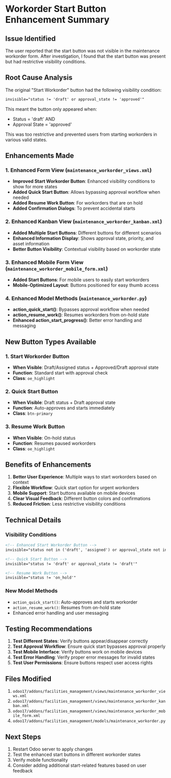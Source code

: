 # Workorder Start Button Enhancement Summary

## Issue Identified
The user reported that the start button was not visible in the maintenance workorder form. After investigation, I found that the start button was present but had restrictive visibility conditions.

## Root Cause Analysis
The original "Start Workorder" button had the following visibility condition:
```xml
invisible="status != 'draft' or approval_state != 'approved'"
```

This meant the button only appeared when:
- Status = 'draft' AND
- Approval State = 'approved'

This was too restrictive and prevented users from starting workorders in various valid states.

## Enhancements Made

### 1. Enhanced Form View (`maintenance_workorder_views.xml`)
- **Improved Start Workorder Button**: Enhanced visibility conditions to show for more states
- **Added Quick Start Button**: Allows bypassing approval workflow when needed
- **Added Resume Work Button**: For workorders that are on hold
- **Added Confirmation Dialogs**: To prevent accidental starts

### 2. Enhanced Kanban View (`maintenance_workorder_kanban.xml`)
- **Added Multiple Start Buttons**: Different buttons for different scenarios
- **Enhanced Information Display**: Shows approval state, priority, and asset information
- **Better Button Visibility**: Contextual visibility based on workorder state

### 3. Enhanced Mobile Form View (`maintenance_workorder_mobile_form.xml`)
- **Added Start Buttons**: For mobile users to easily start workorders
- **Mobile-Optimized Layout**: Buttons positioned for easy thumb access

### 4. Enhanced Model Methods (`maintenance_workorder.py`)
- **action_quick_start()**: Bypasses approval workflow when needed
- **action_resume_work()**: Resumes workorders from on-hold state
- **Enhanced action_start_progress()**: Better error handling and messaging

## New Button Types Available

### 1. Start Workorder Button
- **When Visible**: Draft/Assigned status + Approved/Draft approval state
- **Function**: Standard start with approval check
- **Class**: `oe_highlight`

### 2. Quick Start Button
- **When Visible**: Draft status + Draft approval state
- **Function**: Auto-approves and starts immediately
- **Class**: `btn-primary`

### 3. Resume Work Button
- **When Visible**: On-hold status
- **Function**: Resumes paused workorders
- **Class**: `oe_highlight`

## Benefits of Enhancements

1. **Better User Experience**: Multiple ways to start workorders based on context
2. **Flexible Workflow**: Quick start option for urgent workorders
3. **Mobile Support**: Start buttons available on mobile devices
4. **Clear Visual Feedback**: Different button colors and confirmations
5. **Reduced Friction**: Less restrictive visibility conditions

## Technical Details

### Visibility Conditions
```xml
<!-- Enhanced Start Workorder Button -->
invisible="status not in ('draft', 'assigned') or approval_state not in ('approved', 'draft')"

<!-- Quick Start Button -->
invisible="status != 'draft' or approval_state != 'draft'"

<!-- Resume Work Button -->
invisible="status != 'on_hold'"
```

### New Model Methods
- `action_quick_start()`: Auto-approves and starts workorder
- `action_resume_work()`: Resumes from on-hold state
- Enhanced error handling and user messaging

## Testing Recommendations

1. **Test Different States**: Verify buttons appear/disappear correctly
2. **Test Approval Workflow**: Ensure quick start bypasses approval properly
3. **Test Mobile Interface**: Verify buttons work on mobile devices
4. **Test Error Handling**: Verify proper error messages for invalid states
5. **Test User Permissions**: Ensure buttons respect user access rights

## Files Modified

1. `odoo17/addons/facilities_management/views/maintenance_workorder_views.xml`
2. `odoo17/addons/facilities_management/views/maintenance_workorder_kanban.xml`
3. `odoo17/addons/facilities_management/views/maintenance_workorder_mobile_form.xml`
4. `odoo17/addons/facilities_management/models/maintenance_workorder.py`

## Next Steps

1. Restart Odoo server to apply changes
2. Test the enhanced start buttons in different workorder states
3. Verify mobile functionality
4. Consider adding additional start-related features based on user feedback